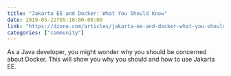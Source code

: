 ```yaml
---
title: "Jakarta EE and Docker: What You Should Know"
date: 2019-05-22T05:10:00-00:00
link: "https://dzone.com/articles/jakarta-ee-and-docker-what-you-should-know"
categories: ["community"]
---
```


As a Java developer, you might wonder why you should be concerned about Docker. This will show you why you should and how to use Jakarta EE.